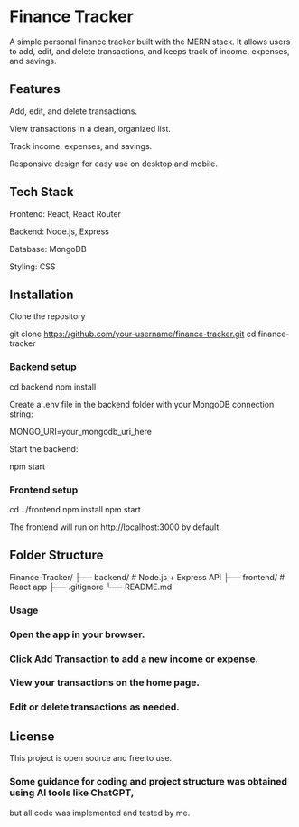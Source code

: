 # Finance Tracker

 A simple personal finance tracker built with the MERN stack. It allows users to add, edit, and delete transactions, and keeps track of income, expenses, and savings.

## Features

Add, edit, and delete transactions.

View transactions in a clean, organized list.

Track income, expenses, and savings.

Responsive design for easy use on desktop and mobile.

## Tech Stack

Frontend: React, React Router

Backend: Node.js, Express

Database: MongoDB

Styling: CSS

## Installation

Clone the repository

git clone https://github.com/your-username/finance-tracker.git
cd finance-tracker


### Backend setup

cd backend
npm install


Create a .env file in the backend folder with your MongoDB connection string:

MONGO_URI=your_mongodb_uri_here


Start the backend:

npm start


### Frontend setup

cd ../frontend
npm install
npm start


The frontend will run on http://localhost:3000 by default.

## Folder Structure
Finance-Tracker/
  ├── backend/       # Node.js + Express API
  ├── frontend/      # React app
  ├── .gitignore
  └── README.md

### Usage

### Open the app in your browser.

### Click Add Transaction to add a new income or expense.

### View your transactions on the home page.

### Edit or delete transactions as needed.

## License

This project is open source and free to use.

### Some guidance for coding and project structure was obtained using AI tools like ChatGPT, 
but all code was implemented and tested by me.

